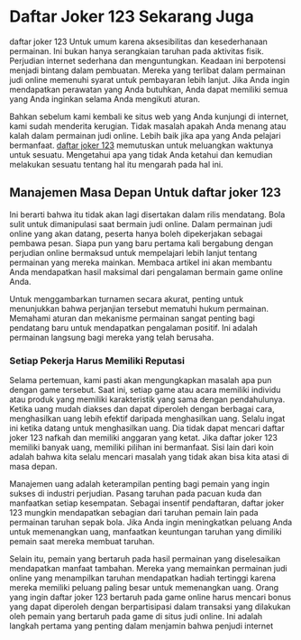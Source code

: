 # Daftar Joker 123 Sekarang Juga
daftar joker 123 Untuk umum karena aksesibilitas dan kesederhanaan permainan. Ini bukan hanya serangkaian taruhan pada aktivitas fisik. Perjudian internet sederhana dan menguntungkan. Keadaan ini berpotensi menjadi bintang dalam pembuatan. Mereka yang terlibat dalam permainan judi online memenuhi syarat untuk pembayaran lebih lanjut. Jika Anda ingin mendapatkan perawatan yang Anda butuhkan, Anda dapat memiliki semua yang Anda inginkan selama Anda mengikuti aturan. 

Bahkan sebelum kami kembali ke situs web yang Anda kunjungi di internet, kami sudah menderita kerugian. Tidak masalah apakah Anda menang atau kalah dalam permainan judi online. Lebih baik jika apa yang Anda pelajari bermanfaat. [daftar joker 123](https://138.124.183.243) memutuskan untuk meluangkan waktunya untuk sesuatu. Mengetahui apa yang tidak Anda ketahui dan kemudian melakukan sesuatu tentang hal itu mengarah pada hal ini. 

## Manajemen Masa Depan Untuk daftar joker 123
Ini berarti bahwa itu tidak akan lagi disertakan dalam rilis mendatang. Bola sulit untuk dimanipulasi saat bermain judi online. Dalam permainan judi online yang akan datang, peserta hanya boleh dipekerjakan sebagai pembawa pesan. Siapa pun yang baru pertama kali bergabung dengan perjudian online bermaksud untuk mempelajari lebih lanjut tentang permainan yang mereka mainkan. Membaca artikel ini akan membantu Anda mendapatkan hasil maksimal dari pengalaman bermain game online Anda. 

Untuk menggambarkan turnamen secara akurat, penting untuk menunjukkan bahwa perjanjian tersebut mematuhi hukum permainan. Memahami aturan dan mekanisme permainan sangat penting bagi pendatang baru untuk mendapatkan pengalaman positif. Ini adalah permainan langsung bagi mereka yang telah berusaha. 

### Setiap Pekerja Harus Memiliki Reputasi
Selama pertemuan, kami pasti akan mengungkapkan masalah apa pun dengan game tersebut. Saat ini, setiap game atau acara memiliki individu atau produk yang memiliki karakteristik yang sama dengan pendahulunya. Ketika uang mudah diakses dan dapat diperoleh dengan berbagai cara, menghasilkan uang lebih efektif daripada menghasilkan uang. Selalu ingat ini ketika datang untuk menghasilkan uang. Dia tidak dapat mencari daftar joker 123 nafkah dan memiliki anggaran yang ketat. Jika daftar joker 123 memiliki banyak uang, memiliki pilihan ini bermanfaat. Sisi lain dari koin adalah bahwa kita selalu mencari masalah yang tidak akan bisa kita atasi di masa depan. 

Manajemen uang adalah keterampilan penting bagi pemain yang ingin sukses di industri perjudian. Pasang taruhan pada pacuan kuda dan manfaatkan setiap kesempatan. Sebagai insentif pendaftaran, daftar joker 123 mungkin mendapatkan sebagian dari taruhan pemain lain pada permainan taruhan sepak bola. Jika Anda ingin meningkatkan peluang Anda untuk memenangkan uang, manfaatkan keuntungan taruhan yang dimiliki pemain saat mereka membuat taruhan. 

Selain itu, pemain yang bertaruh pada hasil permainan yang diselesaikan mendapatkan manfaat tambahan. Mereka yang memainkan permainan judi online yang menampilkan taruhan mendapatkan hadiah tertinggi karena mereka memiliki peluang paling besar untuk memenangkan uang. Orang yang ingin daftar joker 123 bertaruh pada game online harus mencari bonus yang dapat diperoleh dengan berpartisipasi dalam transaksi yang dilakukan oleh pemain yang bertaruh pada game di situs judi online. Ini adalah langkah pertama yang penting dalam menjamin bahwa penjudi internet
